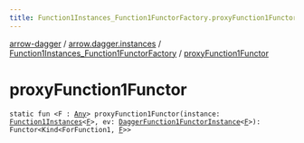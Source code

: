```yaml
---
title: Function1Instances_Function1FunctorFactory.proxyFunction1Functor - arrow-dagger
---
```


[arrow-dagger](../../index.html) / [arrow.dagger.instances](../index.html) / [Function1Instances_Function1FunctorFactory](index.html) / [proxyFunction1Functor](./proxy-function1-functor.html)

# proxyFunction1Functor

`static fun <F : `[`Any`](https://kotlinlang.org/api/latest/jvm/stdlib/kotlin/-any/index.html)`> proxyFunction1Functor(instance: `[`Function1Instances`](../-function1-instances/index.html)`<`[`F`](proxy-function1-functor.html#F)`>, ev: `[`DaggerFunction1FunctorInstance`](../-dagger-function1-functor-instance/index.html)`<`[`F`](proxy-function1-functor.html#F)`>): Functor<Kind<ForFunction1, `[`F`](proxy-function1-functor.html#F)`>>`